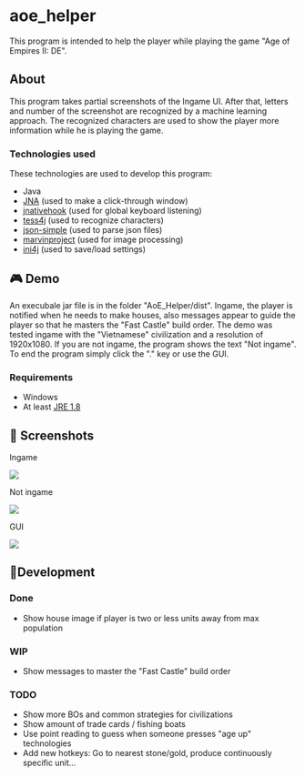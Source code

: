 # aoe_helper
This program is intended to help the player while playing the game "Age of Empires II: DE".

## About

This program takes partial screenshots of the Ingame UI. After that, letters and number of the screenshot are recognized by a machine learning approach. The recognized characters are used to show the player more information while he is playing the game.

### Technologies used
These technologies are used to develop this program:
- Java
- [JNA](https://github.com/java-native-access/jna) (used to make a click-through window)
- [jnativehook](https://github.com/kwhat/jnativehook) (used for global keyboard listening)
- [tess4j](https://github.com/nguyenq/tess4j) (used to recognize characters)
- [json-simple](https://github.com/fangyidong/json-simple) (used to parse json files)
- [marvinproject](https://github.com/gabrielarchanjo/marvinproject) (used for image processing)
- [ini4j](https://github.com/facebookarchive/ini4j) (used to save/load settings)

## 🎮 Demo

An execubale jar file is in the folder "AoE_Helper/dist". Ingame, the player is notified when he needs to make houses, also messages appear to guide the player so that he masters the "Fast Castle" build order. The demo was tested ingame with the "Vietnamese" civilization and a resolution of 1920x1080. If you are not ingame, the program shows the text "Not ingame". To end the program simply click the "." key or use the GUI.
### Requirements
- Windows
- At least [JRE 1.8](https://www.java.com/de/download/)

## 🌈 Screenshots

Ingame
<p align="left">
  <img src="https://raw.githubusercontent.com/rayo3/aoe_helper/master/AoE_Helper/screenshots/ingame.jpg">
</p>

Not ingame
<p align="left">
  <img src="https://raw.githubusercontent.com/rayo3/aoe_helper/master/AoE_Helper/screenshots/not_ingame.jpg">
</p>

GUI
<p align="left">
  <img src="https://raw.githubusercontent.com/rayo3/aoe_helper/master/AoE_Helper/screenshots/gui.png">
</p>

## 🔨Development

### Done
- Show house image if player is two or less units away from max population

### WIP
- Show messages to master the "Fast Castle" build order

### TODO
- Show more BOs and common strategies for civilizations
- Show amount of trade cards / fishing boats
- Use point reading to guess when someone presses "age up" technologies
- Add new hotkeys: Go to nearest stone/gold, produce continuously specific unit...
